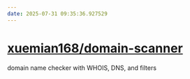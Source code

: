 ```yaml
---
date: 2025-07-31 09:35:36.927529
---
```


# [xuemian168/domain-scanner](https://github.com/xuemian168/domain-scanner)

domain name checker with WHOIS, DNS, and filters